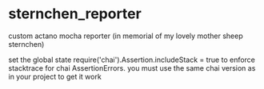 sternchen_reporter
==================

custom actano mocha reporter (in memorial of my lovely mother sheep sternchen)

set the global state require('chai').Assertion.includeStack = true
to enforce stacktrace for chai AssertionErrors.
you must use the same chai version as in your project to get it work
